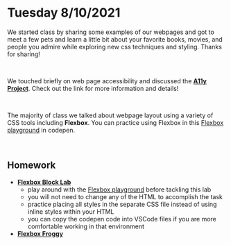 # Tuesday 8/10/2021
We started class by sharing some examples of our webpages and got to meet a few pets and learn a little bit about your favorite books, movies, and people you admire while exploring new css techniques and styling. Thanks for sharing!

<br>

We touched briefly on web page accessibility and discussed the [**A11y Project**](https://www.a11yproject.com/). Check out the link for more information and details!

<br>

The majority of class we talked about webpage layout using a variety of CSS tools including **Flexbox**. You can practice using Flexbox in this [Flexbox playground](https://codepen.io/burlingtoncodeacademy/pen/wvKRojY) in codepen.

<br/>


## Homework
* [**Flexbox Block Lab**](https://codepen.io/burlingtoncodeacademy/pen/KKmJPGJ)
    * play around with the [Flexbox playground](https://codepen.io/burlingtoncodeacademy/pen/wvKRojY) before tackling this lab
    * you will not need to change any of the HTML to accomplish the task
    * practice placing all styles in the separate CSS file instead of using inline styles within your HTML
    * you can copy the codepen code into VSCode files if you are more comfortable working in that environment
* [**Flexbox Froggy**](https://flexboxfroggy.com/)

